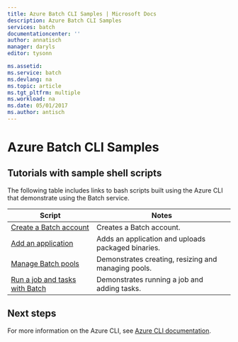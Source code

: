 ```yaml
---
title: Azure Batch CLI Samples | Microsoft Docs
description: Azure Batch CLI Samples
services: batch
documentationcenter: ''
author: annatisch
manager: daryls
editor: tysonn

ms.assetid:
ms.service: batch
ms.devlang: na
ms.topic: article
ms.tgt_pltfrm: multiple
ms.workload: na
ms.date: 05/01/2017
ms.author: antisch
---
```


# Azure Batch CLI Samples

## Tutorials with sample shell scripts

The following table includes links to bash scripts built using the Azure CLI that demonstrate using the Batch service.

| Script | Notes |
|---|---|
| [Create a Batch account](./scripts/batch-cli-sample-create-account.md) | Creates a Batch account. |
| [Add an application](./scripts/batch-cli-sample-add-application.md) | Adds an application and uploads packaged binaries.|
| [Manage Batch pools](./scripts/batch-cli-sample-manage-pool.md) | Demonstrates creating, resizing and managing pools. |
| [Run a job and tasks with Batch](./scripts/batch-cli-sample-run-job.md) | Demonstrates running a job and adding tasks. |

## Next steps

For more information on the Azure CLI, see [Azure CLI documentation](https://docs.microsoft.com/cli/azure/overview).